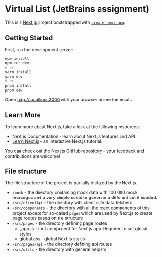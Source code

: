 # Virtual List (JetBrains assignment)

This is a [Next.js](https://nextjs.org/) project bootstrapped with [`create-next-app`](https://github.com/vercel/next.js/tree/canary/packages/create-next-app).

## Getting Started

First, run the development server:

```bash
npm install
npm run dev
# or
yarn install
yarn dev
# or
pnpm install
pnpm dev
```

Open [http://localhost:3000](http://localhost:3000) with your browser to see the result.

## Learn More

To learn more about Next.js, take a look at the following resources:

- [Next.js Documentation](https://nextjs.org/docs) - learn about Next.js features and API.
- [Learn Next.js](https://nextjs.org/learn) - an interactive Next.js tutorial.

You can check out [the Next.js GitHub repository](https://github.com/vercel/next.js/) - your feedback and contributions are welcome!

## File structure

The file structure of the project is partially dictated by the Next.js.

* `/mock` - the directory containing mock data with 100 000 mock messages and a very simple script to generate a different set if needed.
* `/src/clientApi` - the directory with client side data fetchers
* `/src/components` - the directory with all the react components of this project except for so-called `pages` which are used by Next.js to create page routes based on file structure
* `/src/pages` - the directory defining page routes
    * _app.js - root component for Next.js app. Required to set global styles
    * global.css - global Next.js styles
* `/src/pages/api` - the directory defining api routes
* `/src/utils` - the directory with general helpers
